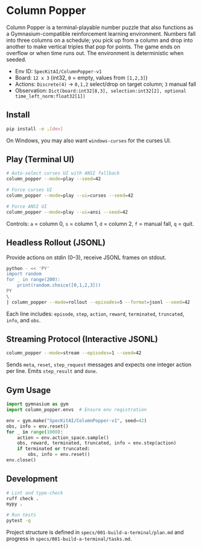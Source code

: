 # Column Popper

Column Popper is a terminal-playable number puzzle that also functions as a Gymnasium-compatible reinforcement learning environment. Numbers fall into three columns on a schedule; you pick up from a column and drop into another to make vertical triples that pop for points. The game ends on overflow or when time runs out. The environment is deterministic when seeded.

- Env ID: `SpecKitAI/ColumnPopper-v1`
- Board: `12 x 3` (int32, `0` = empty, values from `[1,2,3]`)
- Actions: `Discrete(4)` → `0,1,2` select/drop on target column; `3` manual fall
- Observation: `Dict(board:int32[8,3], selection:int32[2], optional time_left_norm:float32[1])`

## Install

```bash
pip install -e .[dev]
```

On Windows, you may also want `windows-curses` for the curses UI.

## Play (Terminal UI)

```bash
# Auto-select curses UI with ANSI fallback
column_popper --mode=play --seed=42

# Force curses UI
column_popper --mode=play --ui=curses --seed=42

# Force ANSI UI
column_popper --mode=play --ui=ansi --seed=42
```

Controls: `a` = column 0, `s` = column 1, `d` = column 2, `f` = manual fall, `q` = quit.

## Headless Rollout (JSONL)

Provide actions on stdin (0–3), receive JSONL frames on stdout.

```bash
python - << 'PY'
import random
for _ in range(200):
    print(random.choice([0,1,2,3]))
PY
\
| column_popper --mode=rollout --episodes=5 --format=jsonl --seed=42
```

Each line includes: `episode`, `step`, `action`, `reward`, `terminated`, `truncated`, `info`, and `obs`.

## Streaming Protocol (Interactive JSONL)

```bash
column_popper --mode=stream --episodes=1 --seed=42
```

Sends `meta`, `reset`, `step_request` messages and expects one integer action per line. Emits `step_result` and `done`.

## Gym Usage

```python
import gymnasium as gym
import column_popper.envs  # Ensure env registration

env = gym.make("SpecKitAI/ColumnPopper-v1", seed=42)
obs, info = env.reset()
for _ in range(1000):
    action = env.action_space.sample()
    obs, reward, terminated, truncated, info = env.step(action)
    if terminated or truncated:
        obs, info = env.reset()
env.close()
```

## Development

```bash
# Lint and type-check
ruff check .
mypy .

# Run tests
pytest -q
```

Project structure is defined in `specs/001-build-a-terminal/plan.md` and progress in `specs/001-build-a-terminal/tasks.md`.

